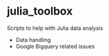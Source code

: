 # julia_toolbox
Scripts to help with Julia data analysis

* Data handling
* Google Bigquery related issues
